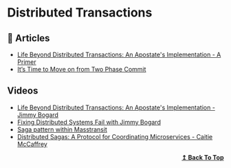 # Distributed Transactions

## 📕 Articles

- [Life Beyond Distributed Transactions: An Apostate's Implementation - A Primer](https://jimmybogard.com/life-beyond-transactions-implementation-primer/)
- [It’s Time to Move on from Two Phase Commit](http://dbmsmusings.blogspot.com/2019/01/its-time-to-move-on-from-two-phase.html)

## Videos
- [Life Beyond Distributed Transactions: An Apostate's Implementation - Jimmy Bogard](https://www.youtube.com/watch?v=AUrKofVRHV4)
- [Fixing Distributed Systems Fail with Jimmy Bogard](https://www.youtube.com/watch?v=p0M1rrmfrWg)
- [Saga pattern within Masstransit](https://www.youtube.com/watch?v=Vsnz7np84Vc)
- [Distributed Sagas: A Protocol for Coordinating Microservices - Caitie McCaffrey](https://www.youtube.com/watch?v=0UTOLRTwOX0)
<div align="right">
  <b><a href="#contents">↥ Back To Top</a></b>
</div>